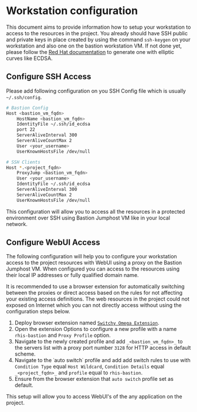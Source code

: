 # Workstation configuration

This document aims to provide information how to setup your workstation
to access to the resources in the project. You already should have SSH
public and private keys in place created by using the command
`ssh-keygen` on your workstation and also one on the bastion workstation
VM. If not done yet, please follow the [Red Hat
documentation](https://access.redhat.com/documentation/en-us/red_hat_enterprise_linux/9/html/configuring_basic_system_settings/assembly_using-secure-communications-between-two-systems-with-openssh_configuring-basic-system-settings#generating-ssh-key-pairs_assembly_using-secure-communications-between-two-systems-with-openssh)
to generate one with elliptic curves like ECDSA.

## Configure SSH Access

Please add following configuration on you SSH Config file which is
usually `~/.ssh/config`.

``` bash title="File ~/.ssh/config"
# Bastion Config
Host <bastion_vm_fqdn>
    HostName <bastion_vm_fqdn>
    IdentityFile ~/.ssh/id_ecdsa
    port 22
    ServerAliveInterval 300
    ServerAliveCountMax 2
    User <your_username>
    UserKnownHostsFile /dev/null

# SSH Clients
Host *.<project_fqdn>
    ProxyJump <bastion_vm_fqdn>
    User <your_username>
    IdentityFile ~/.ssh/id_ecdsa
    ServerAliveInterval 300
    ServerAliveCountMax 2
    UserKnownHostsFile /dev/null
```

This configuration will allow you to access all the resources in a
protected environment over SSH using Bastion Jumphost VM like in your
local network.

## Configure WebUI Access

The following configuration will help you to configure your workstation
access to the project resources with WebUI using a proxy on the Bastion
Jumphost VM. When configured you can access to the resources using their
local IP addresses or fully qualified domain name.

It is recommended to use a browser extension for automatically switching
between the proxies or direct access based on the rules for not
affecting your existing access definitions. The web resources in the
project could not exposed on Internet which you can not directly access
without using the configuration steps below.

1. Deploy browser extension named [`Switchy Omega Extension`](https://github.com/FelisCatus/SwitchyOmega).
2. Open the extension Options to configure a new profile with a name `rhis-bastion` and `Proxy Profile` option.
3. Navigate to the newly created profile and add `_<bastion_vm_fqdn>_` to the servers list with a proxy port number `3128` for HTTP access in default scheme.
4. Navigate to the ˙auto switch˙ profile and add add switch rules to use with `Condition Type` equal `Host Wildcard`, `Condition Details` equal `_<project_fqdn>_` and `profile` equal to `rhis-bastion`.
5. Ensure from the browser extension that `auto switch` profile set as default.

This setup will allow you to access WebUI's of the any application on the project.
